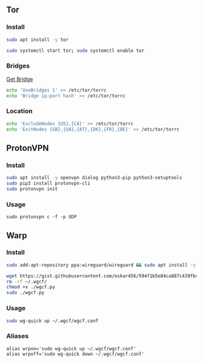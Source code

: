 ## Tor

### Install

```bash
sudo apt install -y tor
```

```bash
sudo systemctl start tor; sudo systemctl enable tor
```

### Bridges

[Get Bridge](https://bridges.torproject.org/bridges)

```bash
echo 'UseBridges 1' >> /etc/tor/torrc
echo 'Bridge ip:port hash' >> /etc/tor/torrc
```

### Location

```bash
echo 'ExcludeNodes {US},{CA}' >> /etc/tor/torrc
echo 'ExitNodes {GB},{UA},{AT},{DK},{FR},{DE}' >> /etc/tor/torrc
```

## ProtonVPN

### Install

```bash
sudo apt install -y openvpn dialog python3-pip python3-setuptools
sudo pip3 install protonvpn-cli
sudo protonvpn init
```

### Usage

```
sudo protonvpn c -f -p UDP
```

## Warp

### Install

```bash
sudo add-apt-repository ppa:wireguard/wireguard && sudo apt install -y wireguard resolvconf net-tools jq

wget https://gist.githubusercontent.com/oskar456/594f1b5e84ca887c439fb457800b377e/raw/ec61b40885eaf6c36e7680c5bd6231202eda8673/wgcf.py
rm -rf ~/.wgcf/
chmod +x ./wgcf.py
sudo ./wgcf.py
```

### Usage

```bash
sudo wg-quick up ~/.wgcf/wgcf.conf
```

### Aliases

```
alias wrpon='sudo wg-quick up ~/.wgcf/wgcf.conf'
alias wrpoff='sudo wg-quick down ~/.wgcf/wgcf.conf'
```
